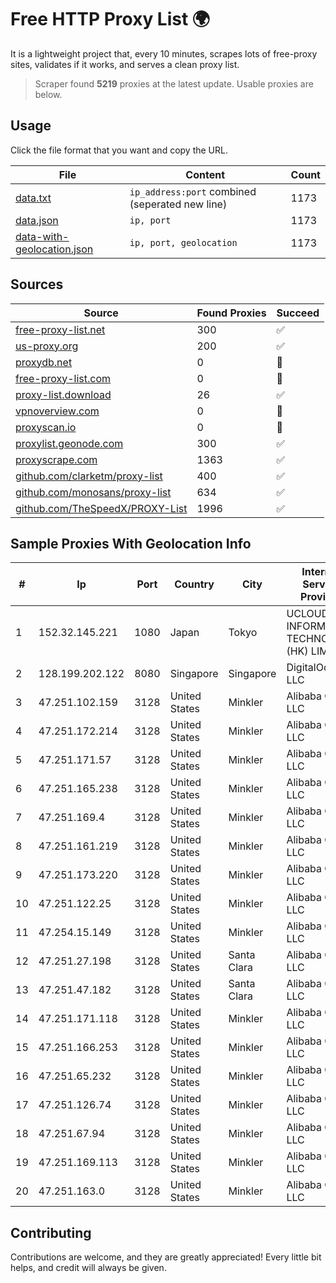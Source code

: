 
# Free HTTP Proxy List 🌍

It is a lightweight project that, every 10 minutes, scrapes lots of free-proxy sites, validates if it works, and serves a clean proxy list.


> Scraper found **5219** proxies at the latest update. Usable proxies are below.

## Usage

Click the file format that you want and copy the URL.


|File|Content|Count|
|----|-------|-----|
|[data.txt](https://raw.githubusercontent.com/themiralay/Proxy-List-World/master/data.txt)|`ip_address:port` combined (seperated new line)|1173|
|[data.json](https://raw.githubusercontent.com/themiralay/Proxy-List-World/master/data.json)|`ip, port`|1173|
|[data-with-geolocation.json](https://raw.githubusercontent.com/themiralay/Proxy-List-World/master/data-with-geolocation.json)|`ip, port, geolocation`|1173|

## Sources

|Source|Found Proxies|Succeed|
|------|-------------|-------|
|[free-proxy-list.net](https://free-proxy-list.net)|300|✅|
|[us-proxy.org](https://www.us-proxy.org)|200|✅|
|[proxydb.net](http://proxydb.net)|0|🚫|
|[free-proxy-list.com](https://free-proxy-list.com/?page=&port=&type%5B%5D=http&type%5B%5D=https&up_time=0&search=Search)|0|🚫|
|[proxy-list.download](https://www.proxy-list.download/HTTP)|26|✅|
|[vpnoverview.com](https://vpnoverview.com/privacy/anonymous-browsing/free-proxy-servers)|0|🚫|
|[proxyscan.io](https://www.proxyscan.io)|0|🚫|
|[proxylist.geonode.com](https://proxylist.geonode.com/api/proxy-list?limit=300&page=1&sort_by=lastChecked&sort_type=desc&protocols=http,https)|300|✅|
|[proxyscrape.com](https://api.proxyscrape.com/v2/?request=displayproxies&protocol=http&timeout=10000&country=all&ssl=all&anonymity=all)|1363|✅|
|[github.com/clarketm/proxy-list](https://raw.githubusercontent.com/clarketm/proxy-list/master/proxy-list-raw.txt)|400|✅|
|[github.com/monosans/proxy-list](https://raw.githubusercontent.com/monosans/proxy-list/main/proxies/http.txt)|634|✅|
|[github.com/TheSpeedX/PROXY-List](https://raw.githubusercontent.com/TheSpeedX/PROXY-List/master/http.txt)|1996|✅|


## Sample Proxies With Geolocation Info

|#|Ip|Port|Country|City|Internet Service Provider|
|-|--|----|-------|----|-------------------------|
|1|152.32.145.221|1080|Japan|Tokyo|UCLOUD INFORMATION TECHNOLOGY (HK) LIMITED|
|2|128.199.202.122|8080|Singapore|Singapore|DigitalOcean, LLC|
|3|47.251.102.159|3128|United States|Minkler|Alibaba Cloud LLC|
|4|47.251.172.214|3128|United States|Minkler|Alibaba Cloud LLC|
|5|47.251.171.57|3128|United States|Minkler|Alibaba Cloud LLC|
|6|47.251.165.238|3128|United States|Minkler|Alibaba Cloud LLC|
|7|47.251.169.4|3128|United States|Minkler|Alibaba Cloud LLC|
|8|47.251.161.219|3128|United States|Minkler|Alibaba Cloud LLC|
|9|47.251.173.220|3128|United States|Minkler|Alibaba Cloud LLC|
|10|47.251.122.25|3128|United States|Minkler|Alibaba Cloud LLC|
|11|47.254.15.149|3128|United States|Minkler|Alibaba Cloud LLC|
|12|47.251.27.198|3128|United States|Santa Clara|Alibaba Cloud LLC|
|13|47.251.47.182|3128|United States|Santa Clara|Alibaba Cloud LLC|
|14|47.251.171.118|3128|United States|Minkler|Alibaba Cloud LLC|
|15|47.251.166.253|3128|United States|Minkler|Alibaba Cloud LLC|
|16|47.251.65.232|3128|United States|Minkler|Alibaba Cloud LLC|
|17|47.251.126.74|3128|United States|Minkler|Alibaba Cloud LLC|
|18|47.251.67.94|3128|United States|Minkler|Alibaba Cloud LLC|
|19|47.251.169.113|3128|United States|Minkler|Alibaba Cloud LLC|
|20|47.251.163.0|3128|United States|Minkler|Alibaba Cloud LLC|



## Contributing

Contributions are welcome, and they are greatly appreciated! Every
little bit helps, and credit will always be given.

